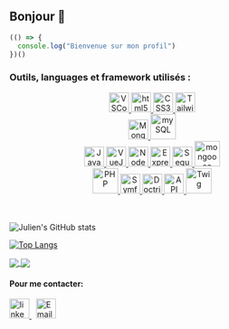 ## Bonjour 👋

<!--
**HAjulien/HAjulien** is a ✨ _special_ ✨ repository because its `README.md` (this file) appears on your GitHub profile.

Here are some ideas to get you started:

- 🔭 I’m currently working on ...
- 🌱 I’m currently learning ...
- 👯 I’m looking to collaborate on ...
- 🤔 I’m looking for help with ...
- 💬 Ask me about ...
- 📫 How to reach me: ...
- 😄 Pronouns: ...
- ⚡ Fun fact: ...
-->

```javascript
(() => {
  console.log("Bienvenue sur mon profil")
})()
```

### Outils, languages et framework utilisés : 
<div align="center">
   <a href="https://code.visualstudio.com/"> 
    <img alt="VSCode" width="35px" src="https://cdn.jsdelivr.net/gh/devicons/devicon/icons/vscode/vscode-original.svg" />
  </a>
  <a href="https://www.w3schools.com/html/">
    <img alt="html5" width="35px" src="https://cdn.jsdelivr.net/gh/devicons/devicon/icons/html5/html5-original.svg" />
  </a>
  <a href="https://developer.mozilla.org/en-US/docs/Web/CSS">
    <img alt="CSS3" width="35px" src="https://cdn.jsdelivr.net/gh/devicons/devicon/icons/css3/css3-original.svg" />
  </a>
  <a href="https://tailwindcss.com/">
    <img alt="Tailwind" width="35px" src="https://cdn.jsdelivr.net/gh/devicons/devicon/icons/tailwindcss/tailwindcss-plain.svg" />
  </a>
</div>

<div align="center">

  <a href="https://www.mongodb.com/atlas">
    <img alt="MongoDb" width="35px" src="https://cdn.jsdelivr.net/gh/devicons/devicon/icons/mongodb/mongodb-original.svg" />
  </a>
  <a href="https://www.mysql.com/fr/">
    <img alt="mySQL" width="45px" src="https://cdn.jsdelivr.net/gh/devicons/devicon/icons/mysql/mysql-original-wordmark.svg" />
  </a>
  <br />
</div>


<div align="center">
  <a href="https://www.javascript.com/">
    <img alt="JavaScript" width="35px" src="https://cdn.jsdelivr.net/gh/devicons/devicon/icons/javascript/javascript-original.svg" />
  </a>
  <a href="https://fr.vuejs.org/">
    <img alt="VueJS" width="35px" src="https://cdn.jsdelivr.net/gh/devicons/devicon/icons/vuejs/vuejs-original.svg" />
  </a>
  <a href= "https://nodejs.org/en/">
    <img alt="NodeJS" width="35px" src="https://cdn.jsdelivr.net/gh/devicons/devicon/icons/nodejs/nodejs-plain.svg" />
  </a>
  <a href="http://expressjs.com/">
    <img alt="Express" width="35px" src="https://cdn.jsdelivr.net/gh/devicons/devicon/icons/express/express-original-wordmark.svg" />
  </a>
  <a href="https://sequelize.org/">
    <img alt="Sequelize" width="35px" src="https://cdn.jsdelivr.net/gh/devicons/devicon/icons/sequelize/sequelize-original.svg" />
  </a>
  <a href="https://mongoosejs.com/docs/">
    <img alt="mongoose" width="45px" src="https://mongoosejs.com/docs/images/mongoose5_62x30_transparent.png" />
  </a>
  <br />
</div>

<div align="center">
  <a href="https://www.php.net/">
    <img alt="PHP" width="45px" src="https://cdn.jsdelivr.net/gh/devicons/devicon/icons/php/php-original.svg" />
  </a>
  <a href="https://symfony.com/">
    <img alt="Symfony" width="35px" src="https://cdn.jsdelivr.net/gh/devicons/devicon/icons/symfony/symfony-original.svg" />
  </a>
  <a href="https://www.doctrine-project.org/index.html">
    <img alt="Doctrine" width="35px" src="https://cdn.jsdelivr.net/gh/devicons/devicon/icons/doctrine/doctrine-plain-wordmark.svg" />
  </a>
  <a href="https://api-platform.com/">
    <img alt="API Platform" width="35px" src="https://api-platform.com/static/74e20e175f4d908bbc0f1e2af28d3d66/Logo_Circle%20webby%20blue.svg" />
  </a>
  <a href="https://twig.symfony.com/">
    <img alt="Twig" width="45px" src="https://th.bing.com/th?id=OIP.nMSVB3l7VZv3jhJK9S0q8QHaEn&w=316&h=197&c=8&rs=1&qlt=90&o=6&dpr=1.4&pid=3.1&rm=2" />
  </a>
</div>
<br />
<br />

![Julien's GitHub stats](https://github-readme-stats.vercel.app/api?username=HAjulien&show_icons=true&theme=synthwave&locale=fr)

[![Top Langs](https://github-readme-stats.vercel.app/api/top-langs/?username=HAjulien&locale=fr)](https://github.com/anuraghazra/github-readme-stats)


<a href="https://github.com/HAjulien/projet-vue-Cantine-miam">
  <img align="center" src="https://github-readme-stats.vercel.app/api/pin/?username=HAjulien&repo=projet-vue-Cantine-miam&title_color=32a85a&border_color=32a85a" />
</a>
<a href="https://github.com/HAjulien/symfony-cantine-miam">
  <img align="center" src="https://github-readme-stats.vercel.app/api/pin/?username=HAjulien&repo=symfony-cantine-miam&title_color=4537a1&border_color=4537a1" />
</a>

#### Pour me contacter:

<a href="https://www.linkedin.com/in/ha-julien/">
    <img alt="linkedin" width="35px" src="https://1000logos.net/wp-content/uploads/2017/03/Logo-LinkedIn.jpg" />
</a> 
&nbsp;
<a href="mailto:hajulien1@gmail.com">
  <img alt="Email" width="35px" src="https://cdn-icons-png.flaticon.com/512/732/732200.png" />
</a>
